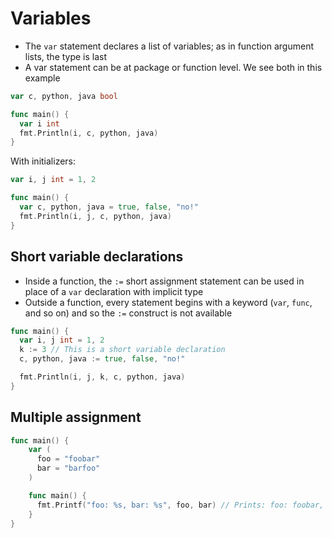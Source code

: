 # Variables

* The `var` statement declares a list of variables; as in function argument lists, the type is last
* A var statement can be at package or function level. We see both in this example

```go
var c, python, java bool

func main() {
  var i int
  fmt.Println(i, c, python, java)
}
```

With initializers:

```go
var i, j int = 1, 2

func main() {
  var c, python, java = true, false, "no!"
  fmt.Println(i, j, c, python, java)
}
```

## Short variable declarations

* Inside a function, the `:=` short assignment statement can be used in place of a `var` declaration
  with implicit type
* Outside a function, every statement begins with a keyword (`var`, `func`, and so on) and so
  the `:=` construct is not available

```go
func main() {
  var i, j int = 1, 2
  k := 3 // This is a short variable declaration
  c, python, java := true, false, "no!"

  fmt.Println(i, j, k, c, python, java)
}
```

## Multiple assignment

```go
func main() {
    var (
      foo = "foobar"
      bar = "barfoo"
    )

    func main() {
      fmt.Printf("foo: %s, bar: %s", foo, bar) // Prints: foo: foobar, bar: barfoo
    }
}
```

